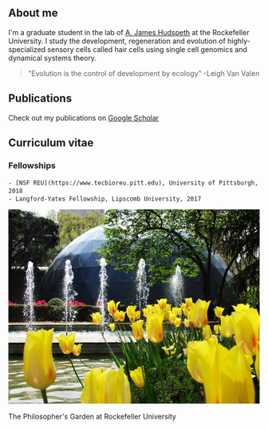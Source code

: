 ## About me

I'm a graduate student in the lab of [A. James Hudspeth](https://www.rockefeller.edu/our-scientists/heads-of-laboratories/1186-a-james-hudspeth/) at the Rockefeller University. I study the development, regeneration and evolution of highly-specialized sensory cells called hair cells using single cell genomics and dynamical systems theory. 

> "Evolution is the control of development by ecology" -Leigh Van Valen

## Publications

Check out my publications on [Google Scholar](https://scholar.google.com/citations?user=OrpTjvIAAAAJ&hl=en)

## Curriculum vitae

### Fellowships

```
- [NSF REU](https://www.tecbioreu.pitt.edu), University of Pittsburgh, 2018
- Langford-Yates Fellowship, Lipscomb University, 2017
```

![Philosophers Garden](/images/philosophersGarden.jpg)

The Philosopher's Garden at Rockefeller University
